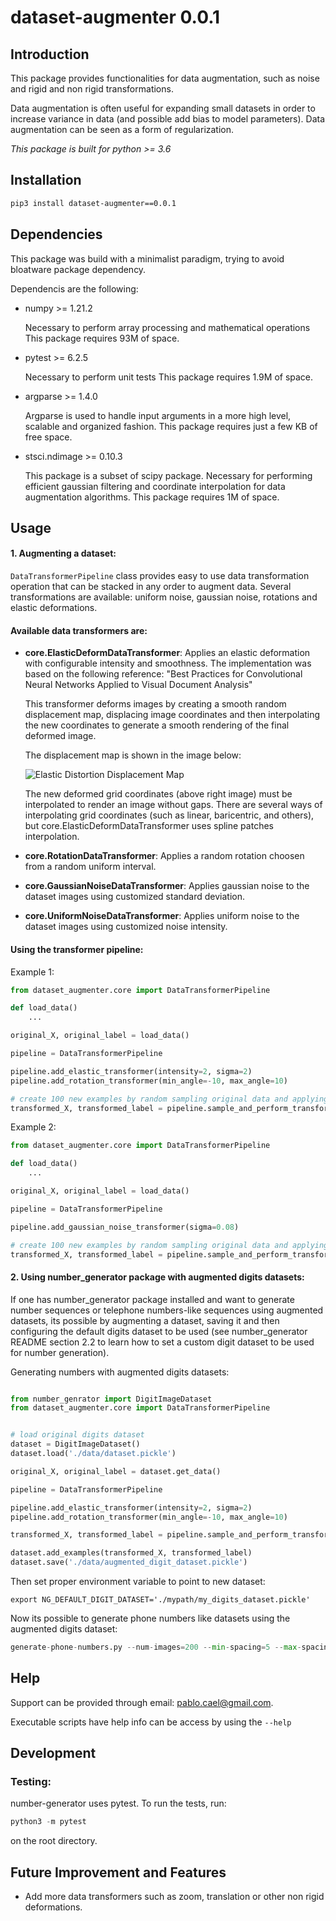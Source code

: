 
# dataset-augmenter 0.0.1

Introduction
----------------------

This package provides functionalities for data augmentation, such as noise and rigid and non rigid transformations.

Data augmentation is often useful for expanding small datasets in order to increase variance in data (and possible add bias to model parameters). Data augmentation can be seen as a form of regularization.

*This package is built for python >= 3.6*

Installation
----------------------
```bash
pip3 install dataset-augmenter==0.0.1
```


Dependencies
----------------------

This package was build with a minimalist paradigm, trying to avoid bloatware package dependency.

Dependencis are the following:

- numpy >= 1.21.2

	Necessary to perform array processing and mathematical operations
 	This package requires 93M of space.
 
- pytest >= 6.2.5
	
	Necessary to perform unit tests
	This package requires 1.9M of space.
	
- argparse >= 1.4.0

	Argparse is used to handle input arguments in a more high level, scalable and organized fashion.
	This package requires just a few KB of free space.
	
- stsci.ndimage >= 0.10.3

	This package is a subset of scipy package.
	Necessary for performing efficient gaussian filtering and coordinate interpolation for data augmentation algorithms.
	This package requires 1M of space.


Usage
----------------------

#### 1. Augmenting a dataset:


```DataTransformerPipeline``` class provides easy to use data transformation operation that can be stacked in any order to augment data.
Several transformations are available: uniform noise, gaussian noise, rotations and elastic deformations.

#### Available data transformers are:
	
- **core.ElasticDeformDataTransformer**:
	Applies an elastic deformation with configurable intensity and smoothness. The implementation was based on the following reference:
	"Best Practices for Convolutional Neural Networks Applied to Visual Document Analysis"
	
	This transformer deforms images by creating a smooth random displacement map, displacing image coordinates and then
	interpolating the new coordinates to generate a smooth rendering of the final deformed image. 
	
	The displacement map is shown in the image below:
	
	![](./doc-images/elastic-distortions.pbm "Elastic Distortion Displacement Map")
	
	The new deformed grid coordinates (above right image) must be interpolated to render an image without gaps. There are several ways of interpolating grid coordinates (such as linear, baricentric, and others), but core.ElasticDeformDataTransformer uses spline patches interpolation.
	
- **core.RotationDataTransformer**:
	Applies a random rotation choosen from a random uniform interval.
	
- **core.GaussianNoiseDataTransformer**:
	Applies gaussian noise to the dataset images using customized standard deviation.
	
- **core.UniformNoiseDataTransformer**:
	Applies uniform noise to the dataset images using customized noise intensity.

#### Using the transformer pipeline:
	
Example 1:

```py
from dataset_augmenter.core import DataTransformerPipeline

def load_data()
	...

original_X, original_label = load_data()

pipeline = DataTransformerPipeline

pipeline.add_elastic_transformer(intensity=2, sigma=2)
pipeline.add_rotation_transformer(min_angle=-10, max_angle=10)

# create 100 new examples by random sampling original data and applying elastic transformation -> rotation.
transformed_X, transformed_label = pipeline.sample_and_perform_transformation(100, original_X, original_label)

```

	
Example 2:

```py
from dataset_augmenter.core import DataTransformerPipeline

def load_data()
	...

original_X, original_label = load_data()

pipeline = DataTransformerPipeline

pipeline.add_gaussian_noise_transformer(sigma=0.08)

# create 100 new examples by random sampling original data and applying gaussian noise.
transformed_X, transformed_label = pipeline.sample_and_perform_transformation(100, original_X, original_label)
```

#### 2. Using number\_generator package with augmented digits datasets:

If one has number\_generator package installed and want to generate number sequences or telephone numbers-like sequences using augmented datasets, its possible by augmenting a dataset, saving it and then configuring the default digits dataset to be used (see number\_generator README section 2.2 to learn how to set a custom digit dataset to be used for number generation).

Generating numbers with augmented digits datasets:

```py

from number_genrator import DigitImageDataset
from dataset_augmenter.core import DataTransformerPipeline


# load original digits dataset 
dataset = DigitImageDataset()
dataset.load('./data/dataset.pickle')

original_X, original_label = dataset.get_data()

pipeline = DataTransformerPipeline

pipeline.add_elastic_transformer(intensity=2, sigma=2)
pipeline.add_rotation_transformer(min_angle=-10, max_angle=10)

transformed_X, transformed_label = pipeline.sample_and_perform_transformation(100, original_X, original_label)

dataset.add_examples(transformed_X, transformed_label)
dataset.save('./data/augmented_digit_dataset.pickle')

```

Then set proper environment variable to point to new dataset:

```console
export NG_DEFAULT_DIGIT_DATASET='./mypath/my_digits_dataset.pickle'
```

Now its possible to generate phone numbers like datasets using the augmented digits dataset:

```py
generate-phone-numbers.py --num-images=200 --min-spacing=5 --max-spacing=10 --image-width=100 --output-path=./
```

Help
----------------------

Support can be provided through email: pablo.cael@gmail.com.

Executable scripts have help info can be access by using the ```--help``` 

Development
----------------------

###  Testing:

number-generator uses pytest. To run the tests, run:

```py
python3 -m pytest
```

on the root directory.


Future Improvement and Features
----------------------

- Add more data transformers such as zoom, translation or other non rigid deformations.
